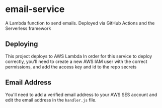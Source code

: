# email-service
A Lambda function to send emails. Deployed via GitHub Actions and the Serverless framework

## Deploying
This project deploys to AWS Lambda
In order for this service to deploy correctly, you'll need to create a new AWS IAM user with the correct permissions, and add the access key and id to the repo secrets

## Email Address
You'll need to add a verified email address to your AWS SES account and edit the email address in the `handler.js` file.

